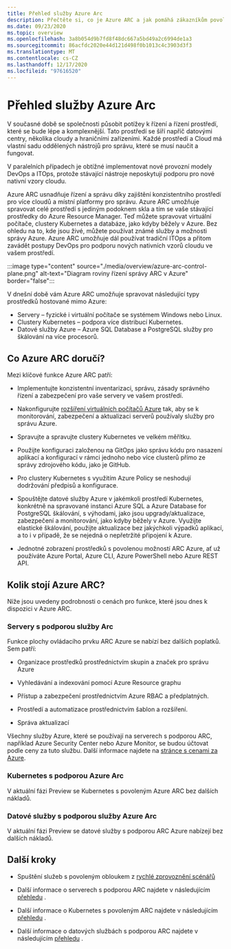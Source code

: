 ```yaml
---
title: Přehled služby Azure Arc
description: Přečtěte si, co je Azure ARC a jak pomáhá zákazníkům povolit správu a řízení hybridních prostředků pomocí dalších služeb a funkcí Azure.
ms.date: 09/23/2020
ms.topic: overview
ms.openlocfilehash: 3a8b054d9b7fd8f48dc667a5bd49a2c6994de1a3
ms.sourcegitcommit: 86acfdc2020e44d121d498f0b1013c4c3903d3f3
ms.translationtype: MT
ms.contentlocale: cs-CZ
ms.lasthandoff: 12/17/2020
ms.locfileid: "97616520"
---
```

# <a name="azure-arc-overview"></a>Přehled služby Azure Arc

V současné době se společnosti působit potížey k řízení a řízení prostředí, které se bude lépe a komplexnější. Tato prostředí se šíří napříč datovými centry, několika cloudy a hraničními zařízeními. Každé prostředí a Cloud má vlastní sadu oddělených nástrojů pro správu, které se musí naučit a fungovat.

V paralelních případech je obtížné implementovat nové provozní modely DevOps a ITOps, protože stávající nástroje neposkytují podporu pro nové nativní vzory cloudu.

Azure ARC usnadňuje řízení a správu díky zajištění konzistentního prostředí pro více cloudů a místní platformy pro správu. Azure ARC umožňuje spravovat celé prostředí s jediným podoknem skla a tím se vaše stávající prostředky do Azure Resource Manager. Teď můžete spravovat virtuální počítače, clustery Kubernetes a databáze, jako kdyby běžely v Azure. Bez ohledu na to, kde jsou živé, můžete používat známé služby a možnosti správy Azure. Azure ARC umožňuje dál používat tradiční ITOps a přitom zavádět postupy DevOps pro podporu nových nativních vzorů cloudu ve vašem prostředí.

:::image type="content" source="./media/overview/azure-arc-control-plane.png" alt-text="Diagram roviny řízení správy ARC v Azure" border="false":::

V dnešní době vám Azure ARC umožňuje spravovat následující typy prostředků hostované mimo Azure:

* Servery – fyzické i virtuální počítače se systémem Windows nebo Linux.
* Clustery Kubernetes – podpora více distribucí Kubernetes.
* Datové služby Azure – Azure SQL Database a PostgreSQL služby pro škálování na více procesorů.

## <a name="what-does-azure-arc-deliver"></a>Co Azure ARC doručí?

Mezi klíčové funkce Azure ARC patří:

* Implementujte konzistentní inventarizaci, správu, zásady správného řízení a zabezpečení pro vaše servery ve vašem prostředí.

* Nakonfigurujte [rozšíření virtuálních počítačů Azure](./servers/manage-vm-extensions.md) tak, aby se k monitorování, zabezpečení a aktualizaci serverů používaly služby pro správu Azure.

* Spravujte a spravujte clustery Kubernetes ve velkém měřítku.

* Použijte konfiguraci založenou na GitOps jako správu kódu pro nasazení aplikací a konfigurací v rámci jednoho nebo více clusterů přímo ze správy zdrojového kódu, jako je GitHub.

* Pro clustery Kubernetes s využitím Azure Policy se neshodují dodržování předpisů a konfigurace.

* Spouštějte datové služby Azure v jakémkoli prostředí Kubernetes, konkrétně na spravované instanci Azure SQL a Azure Database for PostgreSQL škálování, s výhodami, jako jsou upgrady/aktualizace, zabezpečení a monitorování, jako kdyby běžely v Azure. Využijte elastické škálování, použijte aktualizace bez jakýchkoli výpadků aplikací, a to i v případě, že se nejedná o nepřetržité připojení k Azure.

* Jednotné zobrazení prostředků s povolenou možností ARC Azure, ať už používáte Azure Portal, Azure CLI, Azure PowerShell nebo Azure REST API.

## <a name="how-much-does-azure-arc-cost"></a>Kolik stojí Azure ARC?

Níže jsou uvedeny podrobnosti o cenách pro funkce, které jsou dnes k dispozici v Azure ARC.

### <a name="arc-enabled-servers"></a>Servery s podporou služby Arc

Funkce plochy ovládacího prvku ARC Azure se nabízí bez dalších poplatků. Sem patří:

* Organizace prostředků prostřednictvím skupin a značek pro správu Azure

* Vyhledávání a indexování pomocí Azure Resource graphu

* Přístup a zabezpečení prostřednictvím Azure RBAC a předplatných.

* Prostředí a automatizace prostřednictvím šablon a rozšíření.

* Správa aktualizací

Všechny služby Azure, které se používají na serverech s podporou ARC, například Azure Security Center nebo Azure Monitor, se budou účtovat podle ceny za tuto službu. Další informace najdete na [stránce s cenami za Azure](https://azure.microsoft.com/pricing/).

### <a name="azure-arc-enabled-kubernetes"></a>Kubernetes s podporou Azure Arc

V aktuální fázi Preview se Kubernetes s povoleným Azure ARC bez dalších nákladů.

### <a name="azure-arc-enabled-data-services"></a>Datové služby s podporou služby Azure Arc

V aktuální fázi Preview se datové služby s podporou ARC Azure nabízejí bez dalších nákladů.

## <a name="next-steps"></a>Další kroky

* Spuštění služeb s povoleným obloukem z [rychlé zprovoznění scénářů](https://azurearcjumpstart.io/azure_arc_jumpstart/)

* Další informace o serverech s podporou ARC najdete v následujícím [přehledu](./servers/overview.md) .

* Další informace o Kubernetes s povoleným ARC najdete v následujícím [přehledu](./kubernetes/overview.md) .

* Další informace o datových službách s podporou ARC najdete v následujícím [přehledu](https://azure.microsoft.com/services/azure-arc/hybrid-data-services/) .
